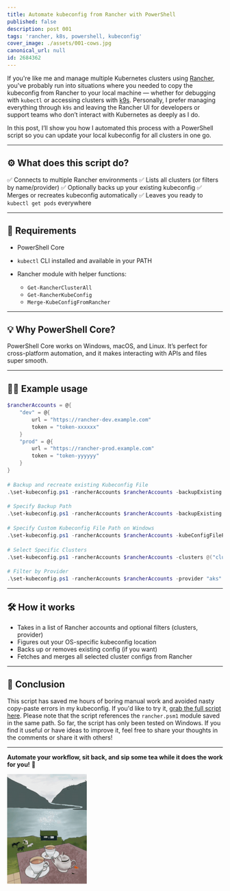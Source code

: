 ```yaml
---
title: Automate kubeconfig from Rancher with PowerShell
published: false
description: post 001
tags: 'rancher, k8s, powershell, kubeconfig'
cover_image: ./assets/001-cows.jpg
canonical_url: null
id: 2684362
---
```


<!-- 001-cows.jpg   https://pixabay.com/photos/nature-pasture-livestock-cattle-5625841/ -->

If you're like me and manage multiple Kubernetes clusters using [Rancher](https://www.rancher.com/), you've probably run into situations where you needed to copy the kubeconfig from Rancher to your local machine — whether for debugging with `kubectl` or accessing clusters with [k9s](https://k9scli.io/). Personally, I prefer managing everything through `k9s` and leaving the Rancher UI for developers or support teams who don’t interact with Kubernetes as deeply as I do.

In this post, I’ll show you how I automated this process with a PowerShell script so you can update your local kubeconfig for all clusters in one go.

---

## ⚙️ What does this script do?

✅ Connects to multiple Rancher environments
✅ Lists all clusters (or filters by name/provider)
✅ Optionally backs up your existing kubeconfig
✅ Merges or recreates kubeconfig automatically
✅ Leaves you ready to `kubectl get pods` everywhere

---

## 🧾 Requirements

* PowerShell Core
* `kubectl` CLI installed and available in your PATH
* Rancher module with helper functions:

  * `Get-RancherClusterAll`
  * `Get-RancherKubeConfig`
  * `Merge-KubeConfigFromRancher`

---

## 💡 Why PowerShell Core?

PowerShell Core works on Windows, macOS, and Linux. It’s perfect for cross-platform automation, and it makes interacting with APIs and files super smooth.

---

## 🏃‍♂️ Example usage

```powershell
$rancherAccounts = @{
    "dev" = @{
        url = "https://rancher-dev.example.com"
        token = "token-xxxxxx"
    }
    "prod" = @{
        url = "https://rancher-prod.example.com"
        token = "token-yyyyyy"
    }
}

# Backup and recreate existing Kubeconfig File
.\set-kubeconfig.ps1 -rancherAccounts $rancherAccounts -backupExisting -recreateConfig

# Specify Backup Path
.\set-kubeconfig.ps1 -rancherAccounts $rancherAccounts -backupExisting -backupPath "C:\Backups\KubeconfigBackups"

# Specify Custom Kubeconfig File Path on Windows
.\set-kubeconfig.ps1 -rancherAccounts $rancherAccounts -kubeConfigFilePath "C:\Users\<user>\.kube\custom-config"

# Select Specific Clusters
.\set-kubeconfig.ps1 -rancherAccounts $rancherAccounts -clusters @("cluster1", "cluster2", "cluster3")

# Filter by Provider
.\set-kubeconfig.ps1 -rancherAccounts $rancherAccounts -provider "aks"
```
---

## 🛠️ How it works

* Takes in a list of Rancher accounts and optional filters (clusters, provider)
* Figures out your OS-specific kubeconfig location
* Backs up or removes existing config (if you want)
* Fetches and merges all selected cluster configs from Rancher

---

## 🚀 Conclusion

This script has saved me hours of boring manual work and avoided nasty copy-paste errors in my kubeconfig.
If you'd like to try it, [grab the full script here](../scripts/powershell/rancher-set-kubeconfig.ps1). Please note that the script references the `rancher.psm1` module saved in the same path.
So far, the script has only been tested on Windows. If you find it useful or have ideas to improve it, feel free to share your thoughts in the comments or share it with others!

---

**Automate your workflow, sit back, and sip some tea while it does the work for you!** 🎉

![GIF Example](./assets/001-tea.gif)